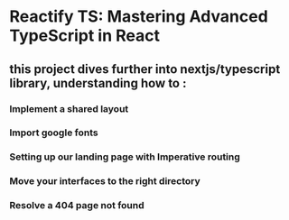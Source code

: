 # Reactify TS: Mastering Advanced TypeScript in React

## this project dives further into nextjs/typescript library, understanding how to :

### Implement a shared layout
### Import google fonts
### Setting up our landing page with Imperative routing
### Move your interfaces to the right directory
### Resolve a 404 page not found
### 
